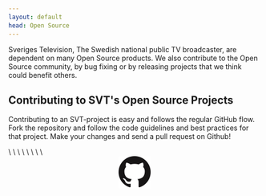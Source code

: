 ```yaml
---
layout: default
head: Open Source
---
```


Sveriges Television, The Swedish national public TV broadcaster, are dependent on many Open Source products. We also contribute to the Open Source community, by bug fixing or by releasing projects that we think could benefit others.

## Contributing to SVT's Open Source Projects

Contributing to an SVT-project is easy and follows the regular GitHub flow. Fork the repository and follow the code guidelines and best practices for that project. Make your changes and send a pull request on Github!


 \\
 \\
 \\
 \\
 \\
 \\
 \\
 \\
[<img src="./assets/img/GitHub-Mark-64px.png" alt="logo github" style="display:block; margin-left:auto; margin-right:auto" />](https://github.com/svt) 
